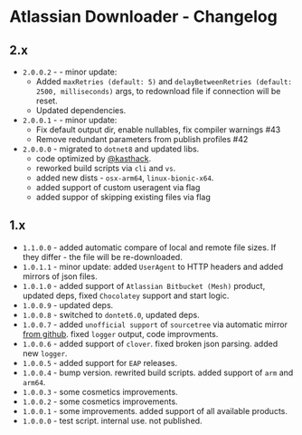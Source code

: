 # Atlassian Downloader - Changelog

## 2.x
* `2.0.0.2` -  - minor update:
    * Added `maxRetries (default: 5)` and `delayBetweenRetries (default: 2500, milliseconds)` args, to redownload file if connection will be reset.
	* Updated dependencies.
* `2.0.0.1` -  - minor update:
    * Fix default output dir, enable nullables, fix compiler warnings #43
    * Remove redundant parameters from publish profiles #42
* `2.0.0.0` - migrated to `dotnet8` and updated libs. 
    * code optimized by [@kasthack](https://github.com/kasthack). 
    * reworked build scripts via `cli` and `vs`.
    * added new dists - `osx-arm64`, `linux-bionic-x64`.
    * added support of custom useragent via flag
    * added suppor of skipping existing files via flag
## 1.x
* `1.1.0.0` - added automatic compare of local and remote file sizes. If they differ - the file will be re-downloaded.
* `1.0.1.1` - minor update: added `UserAgent` to HTTP headers and added mirrors of json files.
* `1.0.1.0` - added support of `Atlassian Bitbucket (Mesh)` product, updated deps, fixed `Chocolatey` support and start logic.
* `1.0.0.9` - updated deps.
* `1.0.0.8` - switched to `dontet6.0`, updated deps.
* `1.0.0.7` - added `unofficial support`  of `sourcetree` via automatic mirror [from github](https://github.com/EpicMorg/atlassian-json). fixed `logger` output, code improvments.
* `1.0.0.6` - added support of `clover`. fixed broken json parsing. added new `logger`.
* `1.0.0.5` - added support for `EAP` releases.
* `1.0.0.4` - bump version. rewrited build scripts. added support of `arm` and `arm64`.
* `1.0.0.3` - some cosmetics improvements.
* `1.0.0.2` - some cosmetics improvements.
* `1.0.0.1` - some improvements. added support of all available products.
* `1.0.0.0` - test script. internal use. not published.
